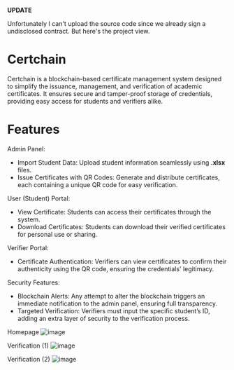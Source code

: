 **UPDATE**

Unfortunately I can't upload the source code since we already sign a undisclosed contract.
But here's the project view.

# Certchain
Certchain is a blockchain-based certificate management system designed to simplify the issuance, management, and verification of academic certificates. It ensures secure and tamper-proof storage of credentials, providing easy access for students and verifiers alike.

# Features
Admin Panel:
- Import Student Data: Upload student information seamlessly using **.xlsx** files.
- Issue Certificates with QR Codes: Generate and distribute certificates, each containing a unique QR code for easy verification.

User (Student) Portal:
- View Certificate: Students can access their certificates through the system.
- Download Certificates: Students can download their verified certificates for personal use or sharing.

Verifier Portal:
- Certificate Authentication: Verifiers can view certificates to confirm their authenticity using the QR code, ensuring the credentials' legitimacy.

Security Features:
- Blockchain Alerts: Any attempt to alter the blockchain triggers an immediate notification to the admin panel, ensuring full transparency.
- Targeted Verification: Verifiers must input the specific student’s ID, adding an extra layer of security to the verification process.

Homepage
![image](https://github.com/user-attachments/assets/9e22e322-7f17-4e17-9c5f-27d5beac9bf9)

Verification (1)
![image](https://github.com/user-attachments/assets/c939fcd7-895d-40cc-a7d4-b175a1d36ded)

Verification (2)
![image](https://github.com/user-attachments/assets/4af191de-ea71-4ab9-a2b5-e9311145b6df)

